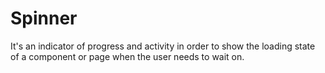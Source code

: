 # Spinner

It's an indicator of progress and activity in order to show the loading state of a component or page when the user needs to wait on.

<Playground />

<Usage />

<Api />

<Examples />

<Example value="default" />

<Example value="size" />

<Example value="custom-size" />

<Example value="color" />

<Example value="type" />

<Example value="customize" />
